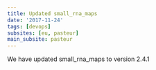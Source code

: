 ```yaml
---
title: Updated small_rna_maps
date: '2017-11-24'
tags: [devops]
subsites: [eu, pasteur]
main_subsite: pasteur
---
```


We have updated small_rna_maps to  version 2.4.1

